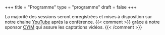 +++
title = "Programme"
type = "programme"
draft = false
+++

<div class="text-center lead">
    La majorité des sessions seront enregistrées et mises à disposition sur notre chaine
    <a href="https://www.youtube.com/channel/UCVelKVoLQIhwx9C2LWf-CDA">YouTube</a>
    après la conférence.
    {{< comment >}}
    grâce à notre sponsor <a href="https://www.cyim.com/">CYIM</a> qui assure les captations vidéos.
    {{< /comment >}}
</div>

